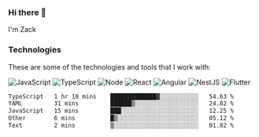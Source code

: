 ### Hi there 👋
I'm Zack

### Technologies
These are some of the technologies and tools that I work with:

![JavaScript](https://img.shields.io/badge/JavaScript-323330.svg?logo=javascript&logoColor=F7DF1E) 
![TypeScript](https://img.shields.io/badge/TypeScript-007ACC.svg?logo=typescript&logoColor=white) 
![Node](https://img.shields.io/badge/Node.js-43853D.svg?logo=node.js&logoColor=white)
![React](https://img.shields.io/badge/React-20232a.svg?logo=react&logoColor=61DAFB) 
![Angular](https://img.shields.io/badge/Angular-E23237.svg?logo=angularjs&logoColor=white)
![NestJS](https://img.shields.io/badge/NestJS-E0234E?logo=nestjs&logoColor=white)
![Flutter](https://img.shields.io/badge/Flutter-02569B.svg?logo=flutter&logoColor=white)

<!--START_SECTION:waka-->

```txt
TypeScript   1 hr 10 mins    █████████████▓░░░░░░░░░░░   54.63 %
YAML         31 mins         ██████▒░░░░░░░░░░░░░░░░░░   24.82 %
JavaScript   15 mins         ███░░░░░░░░░░░░░░░░░░░░░░   12.25 %
Other        6 mins          █▒░░░░░░░░░░░░░░░░░░░░░░░   05.12 %
Text         2 mins          ▒░░░░░░░░░░░░░░░░░░░░░░░░   01.82 %
```

<!--END_SECTION:waka-->
